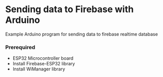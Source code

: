 # Sending data to Firebase with Arduino
Example Arduino program for sending data to firebase realtime database
### Prerequired
- ESP32 Microcontroller board
- Install Firebase-ESP32 library
- Install WiManager library
